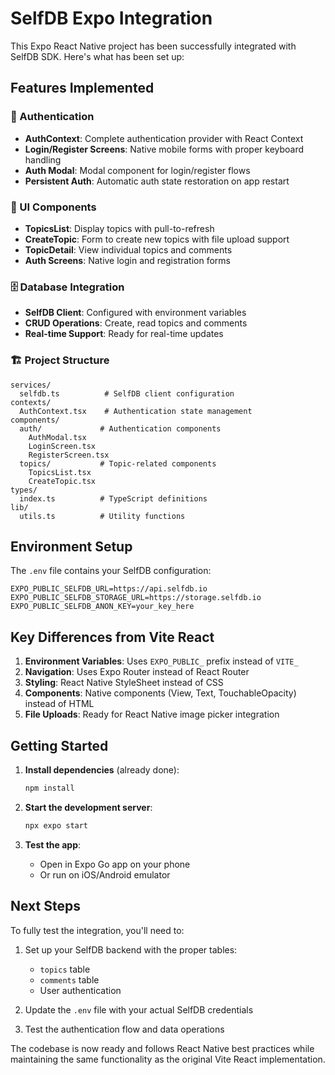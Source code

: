 
# SelfDB Expo Integration

This Expo React Native project has been successfully integrated with SelfDB SDK. Here's what has been set up:

## Features Implemented

### 🔐 Authentication
- **AuthContext**: Complete authentication provider with React Context
- **Login/Register Screens**: Native mobile forms with proper keyboard handling
- **Auth Modal**: Modal component for login/register flows
- **Persistent Auth**: Automatic auth state restoration on app restart

### 📱 UI Components
- **TopicsList**: Display topics with pull-to-refresh
- **CreateTopic**: Form to create new topics with file upload support
- **TopicDetail**: View individual topics and comments
- **Auth Screens**: Native login and registration forms

### 🗄️ Database Integration
- **SelfDB Client**: Configured with environment variables
- **CRUD Operations**: Create, read topics and comments
- **Real-time Support**: Ready for real-time updates

### 🏗️ Project Structure
```
services/
  selfdb.ts          # SelfDB client configuration
contexts/
  AuthContext.tsx    # Authentication state management
components/
  auth/             # Authentication components
    AuthModal.tsx
    LoginScreen.tsx
    RegisterScreen.tsx
  topics/           # Topic-related components
    TopicsList.tsx
    CreateTopic.tsx
types/
  index.ts          # TypeScript definitions
lib/
  utils.ts          # Utility functions
```

## Environment Setup

The `.env` file contains your SelfDB configuration:
```
EXPO_PUBLIC_SELFDB_URL=https://api.selfdb.io
EXPO_PUBLIC_SELFDB_STORAGE_URL=https://storage.selfdb.io
EXPO_PUBLIC_SELFDB_ANON_KEY=your_key_here
```

## Key Differences from Vite React

1. **Environment Variables**: Uses `EXPO_PUBLIC_` prefix instead of `VITE_`
2. **Navigation**: Uses Expo Router instead of React Router
3. **Styling**: React Native StyleSheet instead of CSS
4. **Components**: Native components (View, Text, TouchableOpacity) instead of HTML
5. **File Uploads**: Ready for React Native image picker integration

## Getting Started

1. **Install dependencies** (already done):
   ```bash
   npm install
   ```

2. **Start the development server**:
   ```bash
   npx expo start
   ```

3. **Test the app**:
   - Open in Expo Go app on your phone
   - Or run on iOS/Android emulator

## Next Steps

To fully test the integration, you'll need to:

1. Set up your SelfDB backend with the proper tables:
   - `topics` table
   - `comments` table
   - User authentication

2. Update the `.env` file with your actual SelfDB credentials

3. Test the authentication flow and data operations

The codebase is now ready and follows React Native best practices while maintaining the same functionality as the original Vite React implementation.
